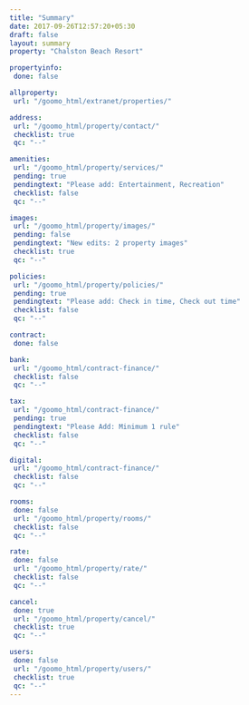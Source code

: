 ```yaml
---
title: "Summary"
date: 2017-09-26T12:57:20+05:30
draft: false
layout: summary
property: "Chalston Beach Resort"

propertyinfo:
 done: false

allproperty:
 url: "/goomo_html/extranet/properties/"

address:
 url: "/goomo_html/property/contact/"
 checklist: true
 qc: "--"

amenities:
 url: "/goomo_html/property/services/"
 pending: true
 pendingtext: "Please add: Entertainment, Recreation"
 checklist: false
 qc: "--"

images:
 url: "/goomo_html/property/images/"
 pending: false
 pendingtext: "New edits: 2 property images"
 checklist: true
 qc: "--"

policies:
 url: "/goomo_html/property/policies/"
 pending: true
 pendingtext: "Please add: Check in time, Check out time"
 checklist: false
 qc: "--"

contract:
 done: false

bank:
 url: "/goomo_html/contract-finance/"
 checklist: false
 qc: "--"

tax:
 url: "/goomo_html/contract-finance/"
 pending: true
 pendingtext: "Please Add: Minimum 1 rule"
 checklist: false
 qc: "--"

digital:
 url: "/goomo_html/contract-finance/"
 checklist: false
 qc: "--"

rooms:
 done: false
 url: "/goomo_html/property/rooms/"
 checklist: false
 qc: "--"

rate:
 done: false
 url: "/goomo_html/property/rate/"
 checklist: false
 qc: "--"

cancel:
 done: true
 url: "/goomo_html/property/cancel/"
 checklist: true
 qc: "--"

users:
 done: false
 url: "/goomo_html/property/users/"
 checklist: true
 qc: "--"
---
```

